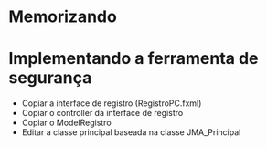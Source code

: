 # Memorizando


# Implementando a ferramenta de segurança

- Copiar a interface de registro (RegistroPC.fxml)
- Copiar o controller da interface de registro
- Copiar o ModelRegistro
- Editar a classe principal baseada na classe  JMA_Principal
